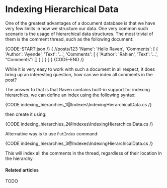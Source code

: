 # Indexing Hierarchical Data

One of the greatest advantages of a document database is that we have very few limits in how we structure our data. One very common such scenario is the usage of hierarchical data structures. The most trivial of them is the comment thread, such as the following document:

{CODE-START:json /}
    {  //posts/123
      'Name': 'Hello Raven',
      'Comments': [
        {
          'Author': 'Ayende',
          'Text': '...',
          'Comments': [
            {
              'Author': 'Rahien',
              'Text': '...',
              "Comments": []
            }
          ]
        }
      ]
    }
{CODE-END /}

While it is very easy to work with such a document in all respect, it does bring up an interesting question, how can we index all comments in the post?

The answer to that is that Raven contains built-in support for indexing hierarchies, we can define an index using the following syntax:

{CODE indexing_hierarchies_1@Indexes\IndexingHierarchicalData.cs /}

then create it using:

{CODE indexing_hierarchies_2@Indexes\IndexingHierarchicalData.cs /}

Alternative way is to use `PutIndex` command:

{CODE indexing_hierarchies_3@Indexes\IndexingHierarchicalData.cs /}

This will index all the comments in the thread, regardless of their location in the hierarchy.

#### Related articles

TODO
